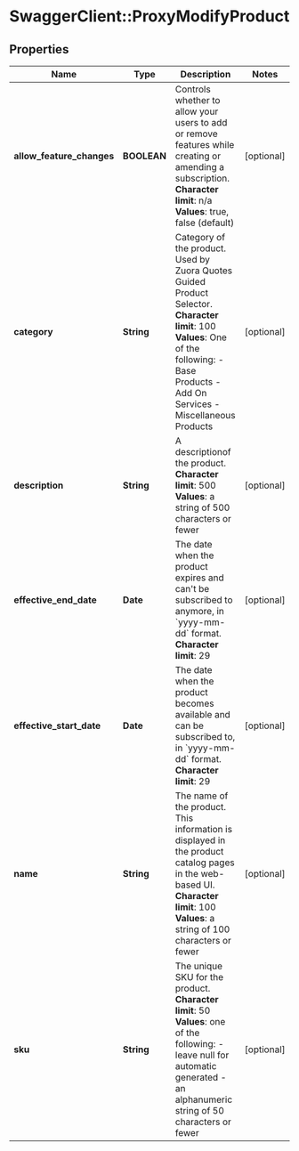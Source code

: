 # SwaggerClient::ProxyModifyProduct

## Properties
Name | Type | Description | Notes
------------ | ------------- | ------------- | -------------
**allow_feature_changes** | **BOOLEAN** |  Controls whether to allow your users to add or remove features while creating or amending a subscription. **Character** **limit**: n/a **Values**: true, false (default)  | [optional] 
**category** | **String** |  Category of the product. Used by Zuora Quotes Guided Product Selector. **Character** **limit**: 100 **Values**: One of the following:  - Base Products - Add On Services - Miscellaneous Products  | [optional] 
**description** | **String** |  A descriptionof the product. **Character limit**: 500 **Values**: a string of 500 characters or fewer  | [optional] 
**effective_end_date** | **Date** | The date when the product expires and can&#39;t be subscribed to anymore, in &#x60;yyyy-mm-dd&#x60; format. **Character limit**: 29  | [optional] 
**effective_start_date** | **Date** | The date when the product becomes available and can be subscribed to, in &#x60;yyyy-mm-dd&#x60; format. **Character limit**: 29  | [optional] 
**name** | **String** | The name of the product. This information is displayed in the product catalog pages in the web-based UI. **Character limit**: 100 **Values**: a string of 100 characters or fewer  | [optional] 
**sku** | **String** | The unique SKU for the product. **Character limit**: 50 **Values**: one of the following:  - leave null for automatic generated - an alphanumeric string of 50 characters or fewer  | [optional] 



